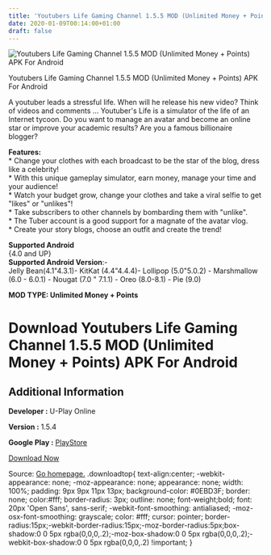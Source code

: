 ```yaml
---
title: 'Youtubers Life Gaming Channel 1.5.5 MOD (Unlimited Money + Points) APK For Android'
date: 2020-01-09T00:14:00+01:00
draft: false
---
```


![Youtubers Life Gaming Channel 1.5.5 MOD (Unlimited Money + Points) APK For Android](https://i0.wp.com/apkhome.net/wp-content/uploads/2020/01/Youtubers-Life-Gaming-Channel-1.5.5-MOD-Unlimited-Money-Points.png "Youtubers Life Gaming Channel 1.5.5 MOD (Unlimited Money + Points) APK For Android")

  

Youtubers Life Gaming Channel 1.5.5 MOD (Unlimited Money + Points) APK For Android

A youtuber leads a stressful life. When will he release his new video? Think of videos and comments ... Youtuber's Life is a simulator of the life of an Internet tycoon. Do you want to manage an avatar and become an online star or improve your academic results? Are you a famous billionaire blogger?

**Features:**  
\* Change your clothes with each broadcast to be the star of the blog, dress like a celebrity!  
\* With this unique gameplay simulator, earn money, manage your time and your audience!  
\* Watch your budget grow, change your clothes and take a viral selfie to get "likes" or "unlikes"!  
\* Take subscribers to other channels by bombarding them with "unlike".  
\* The Tuber account is a good support for a magnate of the avatar vlog.  
\* Create your story blogs, choose an outfit and create the trend!

**Supported Android**  
{4.0 and UP}  
**Supported Android Version**:-  
Jelly Bean(4.1"4.3.1)- KitKat (4.4"4.4.4)- Lollipop (5.0"5.0.2) - Marshmallow (6.0 - 6.0.1) - Nougat (7.0 " 7.1.1) - Oreo (8.0-8.1) - Pie (9.0)

**MOD TYPE: Unlimited Money + Points**

Download Youtubers Life Gaming Channel 1.5.5 MOD (Unlimited Money + Points) APK For Android
===========================================================================================

Additional Information
----------------------

**Developer :** U-Play Online

**Version :** 1.5.4

**Google Play :** [PlayStore](https://play.google.com/store/apps/details?id=com.uplayonline.youtubers)

  

[Download Now](https://store4app.co/post/youtubers-life-gaming-channel-1-5-5-mod-unlimited-money-points-apk-for-android_1578498141)

  
Source: [Go homepage.](https://store4app.co/post/youtubers-life-gaming-channel-1-5-5-mod-unlimited-money-points-apk-for-android_1578498141) .downloadtop{ text-align:center; -webkit-appearance: none; -moz-appearance: none; appearance: none; width: 100%; padding: 9px 9px 11px 13px; background-color: #0EBD3F; border: none; color:#fff; border-radius: 3px; outline: none; font-weight;bold; font: 20px 'Open Sans', sans-serif; -webkit-font-smoothing: antialiased; -moz-osx-font-smoothing: grayscale; color: #fff; cursor: pointer; border-radius:15px;-webkit-border-radius:15px;-moz-border-radius:5px;box-shadow:0 0 5px rgba(0,0,0,.2);-moz-box-shadow:0 0 5px rgba(0,0,0,.2);-webkit-box-shadow:0 0 5px rgba(0,0,0,.2) !important; }